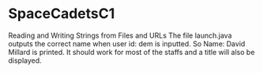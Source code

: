 # SpaceCadetsC1
Reading and Writing Strings from Files and URLs
The file launch.java outputs the correct name when user id: dem is inputted.
So Name: David Millard is printed.
It should work for most of the staffs and a title will also be displayed.
